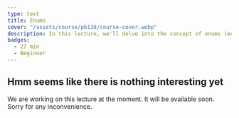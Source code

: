 ```yaml
---
type: text
title: Enums
cover: "/assets/course/pb138/course-cover.webp"
description: In this lecture, we'll delve into the concept of enums (enumerations) in Rust. Enums are a powerful feature that allows you to define custom types with a finite set of possible values. We'll explore how to declare and use enums, creating them to represent various states, options, or choices in your programs. With practical examples, you'll see how enums can enhance code readability and make it more robust by providing a structured way to handle different cases. By the end of this lecture, you'll have a solid grasp of how to leverage enums effectively in Rust for better program organization and control flow.
badges:
  - 27 min
  - Beginner
---
```


## Hmm seems like there is nothing interesting yet

We are working on this lecture at the moment. It will be available soon. Sorry for any inconvenience.

